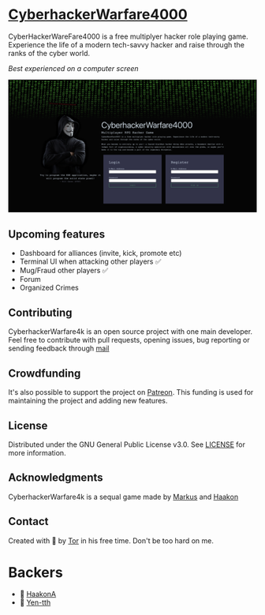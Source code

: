 
# [CyberhackerWarfare4000](https://chw4k.herokuapp.com/)

CyberHackerWareFare4000 is a free multiplyer hacker role playing game.
Experience the life of a modern tech-savvy hacker and raise through
the ranks of the cyber world.

_Best experienced on a computer screen_

<img src="./chw4kscreenshot.png" width="800" height="auto">

## Upcoming features

- Dashboard for alliances (invite, kick, promote etc)
- Terminal UI when attacking other players ✅
- Mug/Fraud other players ✅
- Forum
- Organized Crimes

## Contributing

CyberhackerWarfare4k is an open source project with one main developer. 
Feel free to contribute with pull requests, opening issues, bug reporting or sending 
feedback through [mail](tormod.flesjo@gmail.com)

## Crowdfunding

It's also possible to support the project on [Patreon](https://www.patreon.com/cyberhackerwarfare4000).
This funding is used for maintaining the project and adding new features.

## License

Distributed under the GNU General Public License v3.0. See [LICENSE](./LICENSE) for more information.

## Acknowledgments

CyberhackerWarfare4k is a sequal game made by
[Markus](https://github.com/fenrew)  and [Haakon](https://www.linkedin.com/in/haakon-foyen/)
## Contact

Created with 💙 by [Tor](https://github.com/Ojself) in his free time. Don't be too hard on me.

# Backers

- 🥉 [HaakonA](https://github.com/HaakonA)
- 🥈 [Yen-tth](https://github.com/yen-tth)

